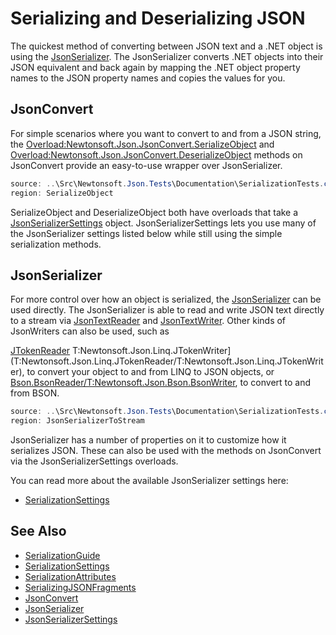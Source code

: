 ﻿# Serializing and Deserializing JSON

The quickest method of converting between JSON text and a .NET object is using the [JsonSerializer](T:Newtonsoft.Json.JsonSerializer). The JsonSerializer converts .NET objects into their JSON equivalent and back again by mapping the .NET object property names to the JSON property names and copies the values for you.

## JsonConvert

For simple scenarios where you want to convert to and from a JSON string, the [Overload:Newtonsoft.Json.JsonConvert.SerializeObject](Overload:Newtonsoft.Json.JsonConvert.SerializeObject) and [Overload:Newtonsoft.Json.JsonConvert.DeserializeObject](Overload:Newtonsoft.Json.JsonConvert.DeserializeObject) methods on JsonConvert provide an easy-to-use wrapper over JsonSerializer.

```csharp Serializing and Deserializing JSON with JsonConvert
source: ..\Src\Newtonsoft.Json.Tests\Documentation\SerializationTests.cs
region: SerializeObject
```

SerializeObject and DeserializeObject both have overloads that take a [JsonSerializerSettings](T:Newtonsoft.Json.JsonSerializerSettings) object. JsonSerializerSettings lets you use many of the JsonSerializer settings listed below while still using the simple serialization methods.

## JsonSerializer

For more control over how an object is serialized, the [JsonSerializer](T:Newtonsoft.Json.JsonSerializer) can be used directly. The JsonSerializer is able to read and write JSON text directly to a stream via [JsonTextReader](T:Newtonsoft.Json.JsonTextReader) and [JsonTextWriter](T:Newtonsoft.Json.JsonTextWriter). Other kinds of JsonWriters can also be used, such as

[JTokenReader](T:Newtonsoft.Json.Linq.JTokenReader) T:Newtonsoft.Json.Linq.JTokenWriter](T:Newtonsoft.Json.Linq.JTokenReader</codeEntityReference>/<codeEntityReference>T:Newtonsoft.Json.Linq.JTokenWriter), to convert your object to and from LINQ to JSON objects, or [Bson.BsonReader</codeEntityReference>/<codeEntityReference>T:Newtonsoft.Json.Bson.BsonWriter](T:Newtonsoft.Json.Bson.BsonReader</codeEntityReference>/<codeEntityReference>T:Newtonsoft.Json.Bson.BsonWriter), to convert to and from BSON.

```csharp Serializing JSON to a Stream with JsonSerializer
source: ..\Src\Newtonsoft.Json.Tests\Documentation\SerializationTests.cs
region: JsonSerializerToStream
```

JsonSerializer has a number of properties on it to customize how it serializes JSON. These can also be used with the methods on JsonConvert via the JsonSerializerSettings overloads.

You can read more about the available JsonSerializer settings here:

- [SerializationSettings](SerializationSettings.md)

## See Also

- [SerializationGuide](SerializationGuide.md)
- [SerializationSettings](SerializationSettings.md)
- [SerializationAttributes](SerializationAttributes.md)
- [SerializingJSONFragments](SerializingJSONFragments.md)
- [JsonConvert](T:Newtonsoft.Json.JsonConvert)
- [JsonSerializer](T:Newtonsoft.Json.JsonSerializer)
- [JsonSerializerSettings](T:Newtonsoft.Json.JsonSerializerSettings)